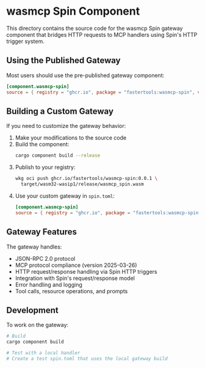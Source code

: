 # wasmcp Spin Component

This directory contains the source code for the wasmcp Spin gateway component that bridges HTTP requests to MCP handlers using Spin's HTTP trigger system.

## Using the Published Gateway

Most users should use the pre-published gateway component:

```toml
[component.wasmcp-spin]
source = { registry = "ghcr.io", package = "fastertools:wasmcp-spin", version = "0.0.1" }
```

## Building a Custom Gateway

If you need to customize the gateway behavior:

1. Make your modifications to the source code
2. Build the component:
   ```bash
   cargo component build --release
   ```
3. Publish to your registry:
   ```bash
   wkg oci push ghcr.io/fastertools/wasmcp-spin:0.0.1 \
     target/wasm32-wasip1/release/wasmcp_spin.wasm
   ```
4. Use your custom gateway in `spin.toml`:
   ```toml
   [component.wasmcp-spin]
   source = { registry = "ghcr.io", package = "fastertools:wasmcp-spin", version = "0.0.1" }
   ```

## Gateway Features

The gateway handles:
- JSON-RPC 2.0 protocol
- MCP protocol compliance (version 2025-03-26)
- HTTP request/response handling via Spin HTTP triggers
- Integration with Spin's request/response model
- Error handling and logging
- Tool calls, resource operations, and prompts

## Development

To work on the gateway:

```bash
# Build
cargo component build

# Test with a local handler
# Create a test spin.toml that uses the local gateway build
```